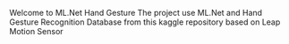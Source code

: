 



Welcome to ML.Net Hand Gesture
The project use ML.Net and Hand Gesture Recognition Database from this <a target="_blank" href="https://www.kaggle.com/gti-upm/leapgestrecog"></a> kaggle repository based on Leap Motion Sensor